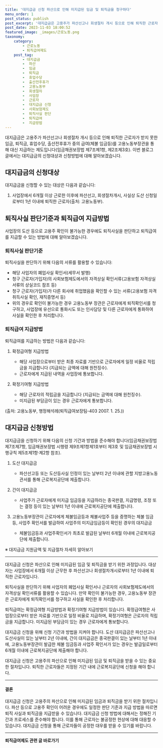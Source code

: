 ```yaml
---
title: '대지급금 신청 파산으로 인해 미지급된 임금 및 퇴직금을 청구하다'
menu_order: 1
post_status: publish
post_excerpt: '대지급금은 고용주가 파산선고나 회생절차 개시 등으로 인해 퇴직한 근로자가 받지 못한 임금, 퇴직금, 휴업수당, 출산전후휴가 중의 급여 체불 임금등 를 고용노동부장관을 통해 대신 지급하는 제도입니다 임금채권보장법 제7조제1항, 제2조제3호 . 이번 블로그 글에서는 대지급금의 신청대상과 신청방법에 대해 알아보겠습니다.'
post_date: 2023-11-03 18:00:52
featured_image: _images/근로노동.png
taxonomy:
    category:
        - 근로노동
        - 퇴직급여제도
    post_tag:
        - 대지급금
        -  파산
        -  임금
        -  퇴직금
        -  휴업수당
        -  출산전후휴가
        -  고용노동부
        -  회생절차
        -  사업장
        -  근로자
        -  대지급금 신청
        -  사회보험제도
        -  퇴직사실 판단
        -  퇴직급여
        -  지급방법
---
```




대지급금은 고용주가 파산선고나 회생절차 개시 등으로 인해 퇴직한 근로자가 받지 못한 임금, 퇴직금, 휴업수당, 출산전후휴가 중의 급여(체불 임금등)를 고용노동부장관을 통해 대신 지급하는 제도입니다(임금채권보장법 제7조제1항, 제2조제3호). 이번 블로그 글에서는 대지급금의 신청대상과 신청방법에 대해 알아보겠습니다.

## 대지급금의 신청대상

대지급금을 신청할 수 있는 대상은 다음과 같습니다:

1. 사업장에서 6개월 이상 근로한 이후에 파산선고, 회생절차개시, 사실상 도산 신청일로부터 1년 이내에 퇴직한 근로자(출처: 고용노동부).

## 퇴직사실 판단기준과 퇴직급여 지급방법

사업장의 도산 등으로 고용주 확인이 불가능한 경우에도 퇴직사실을 판단하고 퇴직급여를 지급할 수 있는 방법에 대해 알아보겠습니다.

### 퇴직사실 판단기준

퇴직사실을 판단하기 위해 다음의 서류를 활용할 수 있습니다:

- 해당 사업자의 폐업사실 확인서(세무서 발행)
- 청구 근로자(가입자)의 사회보험제도에서의 자격상실 확인서류(고용보험 자격상실 서류의 상실코드 참조 등)
- 청구 근로자(가입자)가 다른 회사에 취업했음을 확인할 수 있는 서류(고용보험 자격취득사실 확인, 재직증명서 등)
- 위의 경우로 확인이 불가능한 경우 고용노동부 장관은 근로자에게 퇴직확인서를 청구하고, 사업장에 유선으로 통화시도 또는 인사담당 및 다른 근로자에게 통화하여 사실을 확인한 후 처리합니다.

### 퇴직급여 지급방법

퇴직급여를 지급하는 방법은 다음과 같습니다:

1. 확정급여형 지급방법
   - 해당 사업장으로부터 받은 최종 자료를 기반으로 근로자에게 일정 비율로 적립금을 지급합니다 (지급되는 금액에 대해 원천징수).
   - 근로자에게 지급된 내역을 사업장에 통보합니다.

2. 확정기여형 지급방법
   - 해당 근로자의 적립금을 지급합니다 (지급되는 금액에 대해 원천징수).
   - 미지급된 부담금이 있는 경우 근로자에게 통보합니다.

(출처: 고용노동부, 행정해석례(퇴직급여보장팀-403 2007. 1. 25.))

## 대지급금 신청방법

대지급금을 신청하기 위해 다음의 신청 기간과 방법을 준수해야 합니다(임금채권보장법 제7조제7항, 임금채권보장법 시행령 제9조제1항제1호부터 제3호 및 임금채권보장법 시행규칙 제5조제1항·제2항 참조).

1. 도산 대지급금
   - 파산선고등 또는 도산등사실 인정이 있는 날부터 2년 이내에 관할 지방고용노동관서를 통해 근로복지공단에 제출합니다.

2. 간이 대지급금
   - 사업주가 근로자에게 미지급 임금등을 지급하라는 종국판결, 지급명령, 조정 또는 결정 등이 있는 날부터 1년 이내에 근로복지공단에 제출합니다.

3. 고용노동부장관이 근로자에게 체불임금등과 체불사업주 등을 증명하는 체불 임금등, 사업주 확인서를 발급하여 사업주의 미지급임금등이 확인된 경우의 대지급금
   - 체불임금등과 사업주확인서가 최초로 발급된 날부터 6개월 이내에 근로복지공단에 제출합니다.

※ 대지급금 지원금액 및 지급절차 자세히 알아보기

---

대지급금 신청은 파산으로 인해 미지급된 임금 및 퇴직금을 받기 위한 과정입니다. 대상자는 사업장에서 6개월 이상 근무한 후 파산선고나 회생절차개시로부터 1년 이내에 퇴직한 근로자입니다.

퇴직사실을 판단하기 위해 사업자의 폐업사실 확인서나 근로자의 사회보험제도에서의 자격상실 확인서류를 활용할 수 있습니다. 만약 확인이 불가능한 경우, 고용노동부 장관은 근로자에게 퇴직확인서를 청구하고 사실을 확인한 후 처리합니다.

퇴직급여는 확정급여형 지급방법과 확정기여형 지급방법이 있습니다. 확정급여형은 사업장으로부터 받은 자료를 기반으로 일정 비율로 지급하며, 확정기여형은 근로자의 적립금을 지급합니다. 미지급된 부담금이 있는 경우 근로자에게 통보합니다.

대지급금 신청을 위해 신청 기간과 방법을 지켜야 합니다. 도산 대지급금은 파산선고나 도산사실이 있는 날부터 2년 이내에, 간이 대지급금은 종국판결이 있는 날부터 1년 이내에, 고용노동부장관이 발급한 체불 임금등과 사업주 확인서가 있는 경우는 발급일로부터 6개월 이내에 근로복지공단에 제출해야 합니다.

대지급금 신청은 고용주의 파산으로 인해 미지급된 임금 및 퇴직금을 받을 수 있는 중요한 절차입니다. 퇴직한 근로자들은 지정된 기간 내에 근로복지공단에 신청을 해야 합니다.

---
#### 결론

대지급금 신청은 고용주의 파산으로 인해 미지급된 임금과 퇴직금을 받기 위한 절차입니다. 파산 등으로 고용주 확인이 어려운 경우에도 일정한 판단 기준과 지급 방법을 따르면 퇴직 사실과 퇴직금을 지급받을 수 있습니다. 대지급금 신청 방법에 대해서는 정해진 기간과 프로세스를 준수해야 합니다. 이를 통해 근로자는 불공정한 현상에 대해 대응할 수 있습니다. 대지급금 신청을 통해 근로자들이 공정한 대우를 받을 수 있기를 바랍니다.
<!-- wp:separator -->
<hr class="wp-block-separator has-alpha-channel-opacity"/>
<!-- /wp:separator -->

<!-- wp:group {"backgroundColor":"base","layout":{"type":"constrained"}} -->
<div class="wp-block-group has-base-background-color has-background"><!-- wp:paragraph {"align":"center","fontSize":"medium"} -->
<p class="has-text-align-center has-large-font-size"><strong>퇴직급여제도 관련 글 바로가기</strong></p>
<!-- /wp:paragraph -->


<!-- wp:latest-posts {"categories":[{"id":12695,"count":19,"description":"","link":"https://uknowlaw.com/category/%ed%87%b4%ec%a7%81%ea%b8%89%ec%97%ac%ec%a0%9c%eb%8f%84/","name":"퇴직급여제도","slug":"퇴직급여제도","taxonomy":"category","parent":0,"meta":[],"_links":{"self":[{"href":"https://uknowlaw.com/wp-json/wp/v2/categories/12695"}],"collection":[{"href":"https://uknowlaw.com/wp-json/wp/v2/categories"}],"about":[{"href":"https://uknowlaw.com/wp-json/wp/v2/taxonomies/category"}],"wp:post_type":[{"href":"https://uknowlaw.com/wp-json/wp/v2/posts?categories=12695"}],"curies":[{"name":"wp","href":"https://api.w.org/{rel}","templated":true}]}}],"postsToShow":100,"excerptLength":28,"postLayout":"grid","columns":2,"featuredImageAlign":"left","featuredImageSizeSlug":"large","fontSize":18px} /--></div>
<!-- /wp:group -->